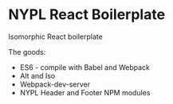 # NYPL React Boilerplate

Isomorphic React boilerplate

The goods:

* ES6 - compile with Babel and Webpack
* Alt and Iso
* Webpack-dev-server
* NYPL Header and Footer NPM modules
